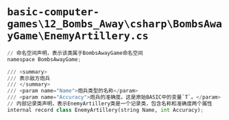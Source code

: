 # `basic-computer-games\12_Bombs_Away\csharp\BombsAwayGame\EnemyArtillery.cs`

```py
// 命名空间声明，表示该类属于BombsAwayGame命名空间
namespace BombsAwayGame;

/// <summary>
/// 表示敌方炮兵
/// </summary>
/// <param name="Name">炮兵类型的名称</param>
/// <param name="Accuracy">炮兵的准确度。这是原始BASIC中的变量`T`。</param>
// 内部记录类声明，表示EnemyArtillery类是一个记录类，包含名称和准确度两个属性
internal record class EnemyArtillery(string Name, int Accuracy);
```
